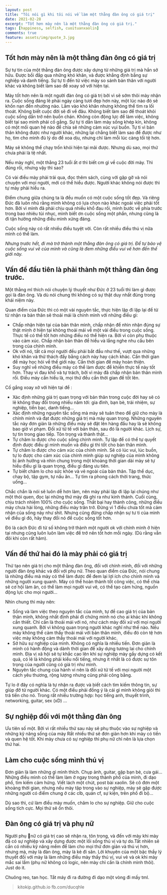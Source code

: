 ```yaml
---
layout: post
title: "Tôi nói gì khi tôi nói về làm một thằng đàn ông có giá trị"
date: 2021-02-28
excerpt: "Tốt hơn mày nên là một thằng đàn ông có giá trị."
tags: [happiness, selfish, cuoituanxaolin]
comments: true
feature: assets/img/quote_3.jpg
---
```


## Tốt hơn mày nên là một thằng đàn ông có giá trị

Sự tự tin của một thằng đàn ông được xây dựng từ những giá trị mà hắn sở hữu. Được bồi đắp qua những khó khăn, và được khẳng định bằng sự nghiệp và danh tiếng.
Sự tự ti đến từ việc mày so sánh bản thân với người khác và không biết làm sao để xoay sở với hiện tại.

Mày tốt hơn nên là một người đàn ông có giá trị bởi vì sẽ sớm thôi mày nhận ra. Cuộc sống đáng lẽ phải ngày càng tươi đẹp hơn này, một lúc nào đó sẽ khốn nạn đến nhường nào. Lâm vào khó khăn nhưng không thể tìm ra lối thoát. Không biết cuộc đời sẽ đi về đâu. Không biết làm sao để thoát khỏi cuộc sống dần trở nên buồn chán.  Không còn động lực để làm việc, không biết tại sao mình phải cố gắng. Sự tự ti dần làm mày sống khép kín, không có một mối quan hệ nào để chia sẽ những cảm xúc vui buồn. Tự ti vì bản thân không được như người khác, những lại chẳng biết làm sao để được như họ, tìm cho mình đủ lý do để xoa dịu, nhưng chỉ làm mỗi lúc càng tồi tệ hơn.

Mày sẽ không thể chạy trốn khỏi hiện tại mãi được. Nhưng dù sao, mọi thứ chưa phải là tệ nhất.

Nếu mày nghĩ, một thằng 23 tuổi ất ơ thì biết cm gì về cuộc đời mày. Thì đúng rồi, nhưng vậy thì sao?

Có vài điều mày phải trải qua, đọc thêm sách, cùng với gặp gỡ và nói chuyện với mọi người, mới có thể hiểu được. Người khác không nói được thì tự mày phải hiểu ra. 

Điểm chung giữa chúng ta là đều muốn có một cuộc sống tốt đẹp. Và riêng Đức đã luôn nhủ rằng mình không có lựa chọn nào khác ngoài việc phải tốt hơn. Bởi vì mình đã phải chịu quá nhiều khổ đau rồi, mình bước về phía trước trong bao nhiêu tủi nhục, mình biết ơn cuộc sống một phần, nhưng cũng là đi tận hưởng những điều mình xứng đáng.

Cuộc sống này có rất nhiều điều tuyệt vời. Còn rất nhiều điều thú vị nữa mình có thể làm.

*Nhưng trước hết, đi mà trở thành một thằng đàn ông có giá trị. Để tự bảo vệ cuộc sống vui vẽ của mình và cũng là đem những điều vui vẽ hơn đến thế giới này.*

## Vấn đề đầu tiên là phải thành một thằng đàn ông trước.

Một thằng ml thích nói chuyện lý thuyết như Đức ở 23 tuổi thì làm gì được gọi là đàn ông. Và dù nói chung thì không có sự thật duy nhất đúng trong khái niệm này. 

Quan điểm của Đức thì có một vài nguyên tắc, thực hiện lặp đi lặp lại để từ từ nhận ra bản thân sẽ thoải mái là chính mình với những điều gì:

- Chấp nhận hiện tại của bản thân mình, chấp nhận để nhìn nhận đúng sự thật mình ở hiện tại không thoải mái về một vài điều trong cuộc sống. Thực tế có thể tốt hơn những điều nó thể hiện ra. Bởi vì còn phụ thuộc vào cảm xúc. Chấp nhận bản thân để hiểu và lắng nghe nhu cầu bên trong của chính mình.
- Ok với nó, tất cả mọi người đều phải bắt đầu như thế, vượt qua những khó khăn và thử thách đấy bằng cách này hay cách khác. Cần thời gian để mày học hỏi về thế giới này. Cần thời gian để mày hoàn thiện.
- Suy nghĩ về những điều mày có thể làm được để khiến thực tế này tốt hơn. Thay vì đau khổ và tự trách, bởi vì mày đã chấp nhận bản thân mình rồi. Điều mày cần hiểu là, mọi thứ đều cần thời gian để tốt lên.

Cố gắng xoay xở với hiện tại để :

- Xác định những giá trị quan trọng với bản thân trong cuộc đời hay sẽ có lẽ không thay đổi trong nhiều năm tới: gia đình, bạn bè, trải nhiệm, sự nghiệp, tiền bạc, danh tiếng…
- Xác định những nguyên tắc sống mà mày sẽ tuân theo để giữ cho mày là chính mình và đạt được những giá trị mà mày quan trọng. Những nguyên tắc này đơn giản là những điều mày sẽ đặt lên hàng đầu hay là sẽ không bao giờ vi phạm. Đối xử tử tế với bản thân, sau đó là người khác. Lịch sự, tự tin trong giao tiếp. Tôn trọng và thành thật…
- Tự chăm lo được cho cuộc sống chính mình. Tự lập để có thể tự quyết định được điều gì mình muốn và điều gì thì tốt cho bản thân mình.
- Tự chăm lo được cho cảm xúc của chính mình. Sẽ có lúc vui, lúc buồn, tự lo được cho cảm xúc của chính mình giúp sự nghiệp của mình không bị ảnh hưởng và nhìn chung trong một khoảng thời gian dài mày sẽ tự hiểu điều gì là quan trọng, điều gì đáng ưu tiên.
- Tự biết chăm lo cho sức khỏe và vẻ ngoài của bản thân. Tập thể dục, chạy bộ, tập gym, tự nấu ăn… Tự tìm ra phong cách thời trang, thức uống…

Chắc chắn là nói sẽ luôn dễ hơn làm, nên mày phải lặp đi lặp lại chúng như một thói quen, đọc lại những thứ mày đã ghi ra như kinh thánh.
Cuối cùng, chịu trách nhiệm 100% cho cuộc sống. Thất bại hay thành công, những điều mày chưa hài lòng, những điều mày trăn trở. Đừng vì 1 điều chưa tốt mà cảm nhận của sống này như shit. Nhưng cũng đừng chấp nhận sự tư ti của mình về điều gì đó, hãy thay đổi nó để cuộc sống tốt hơn.

Đó là cách Đức đi từ số không trở thành một người ok với chính mình ở hiện tại nhưng cũng luôn luôn làm việc để trở nên tốt hơn mỗi ngày. (Dù rằng vẫn đôi khi còn rất hãm).

## Vấn đề thứ hai đó là mày phải có giá trị

Thứ tạo nên giá trị cho một thằng đàn ông, đối với chính mình, đối với những người đàn ông khác và đối với phụ nữ. Theo quan điểm của Đức, nói chung là những điều mà mày có thể làm được để đem lại lợi ích cho chính mình và những người xung quanh. Mày có thể hoàn thành tốt công việc, có thể chia sẽ cơ hội làm ăn, có thể làm mọi người vui vẽ, có thể tạo cảm hứng, nguồn động lực cho mọi người...

Nhìn chung thì mày nên:

- Sống và làm việc theo nguyên tắc của mình, tự đề cao giá trị của bản thân mình, không nhất định phải đi chứng minh nó cho ai khác khi không cần thiết. Chỉ cần là thoải mái với nó, như cách mày đối xử với mọi người xung quanh. Bởi vì không quan trọng người khác nghĩ như thế nào. Nếu mày không thể cảm thấy thoải mái với bản thân mình, điều đó còn tệ hơn việc mày không cảm thấy thoải mái với người khác.
- Sở hữu sự nghiệp của mình. Không có nghĩa là nhiều tiền. Đơn giản là mình có hành động và dành thời gian để xây dựng tương lai cho chính mình. Địa vị xã hội sẽ tự khắc cao lên khi sự nghiệp mày gầy dựng có kết quả, có lẽ là không phải kiểu nổi tiếng, nhưng ít nhất là có được sự tôn trọng của người cũng có giá trị như mình. 
- Nguyên tắc chung của hành vi nên là đối xử tử tế với mọi người một cách yêu thương, rộng lượng nhưng cũng phải công bằng. 


Tự lo ở đây có nghĩa là tự nhận ra được và biết cách tìm kiếm thông tin, sự giúp đỡ từ người khác. Có một điều phải đồng ý là cái gì mình không giỏi thì trả tiền cho nó. Trong rất nhiều trường hợp: học tiếng anh, thuyết trình, networking, guitar, sex (xD) …

## Sự nghiệp đối với một thằng đàn ông

Ưu tiên số một.
Bởi vì rất nhiều thứ sau này sẽ phụ thuộc vào sự nghiệp và những kỹ năng sống của mày Rất nhiều thứ sẽ đơn giản hơn khi mày có tiền và quen hệ tốt. Khi mày chưa có sự nghiệp thì phụ nữ chỉ nên là lựa chọn thứ hai.

## Làm cho cuộc sống mình thú vị

Đơn giản là làm những gì mình thích. Chụp ảnh, guitar, gặp bạn bè, cưa gái...
Những điều mình có thể làm làm ở ngay trong thành phố của mình, đi dạo phố, tìm kiếm cảm hứng. Viết lách một chút, post bài xaolin. Sẽ cô đơn một khoảng thời gian, nhưng nếu mày tập trong vào sự nghiệp, mày sẽ gặp được những người có điểm chung ở các clb, quán cf, sự kiện, trên phố đi bộ...

Dù sao thì, cứ làm điều mày muốn, chăm lo cho sự nghiệp. Giữ cho cuộc sống tích cực. Mọi thứ sẽ ổn thôi.

## Đàn ông có giá trị và phụ nữ

Người phụ nữ có giá trị cao sẽ nhận ra, tôn trọng, và đến với mày khi mày đã có sự nghiệp và xây dựng được một lối sống thú vị và tự do.Tất nhiên sẽ cần có nhiều kỹ năng mềm để làm cho mọi thứ đơn giản và thú vị hơn, nhưng mà, mày là đàn ông, mày là kẻ đi săn. Lời khuyên của một bậc thầy lý thuyết đối với mày là làm những điều mày thấy thú vị, vui vẻ và ok khi mày mắc sai lầm (phụ nữ không có logic, nên mày chỉ cần là chính mình thôi). Just do it.

Chuông reo, tan học. Tắt máy đi ra đường đi dạo một vòng đi mấy tml.

> kitokip.github.io
> fb.com/ducqhle